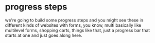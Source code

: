 # progress  steps
 we're going to build some progress steps and you might see these in  different kinds of websites with forms, you know, multi basically like multilevel forms, shopping carts, things like that, just a progress bar that starts at one and just goes along here.
